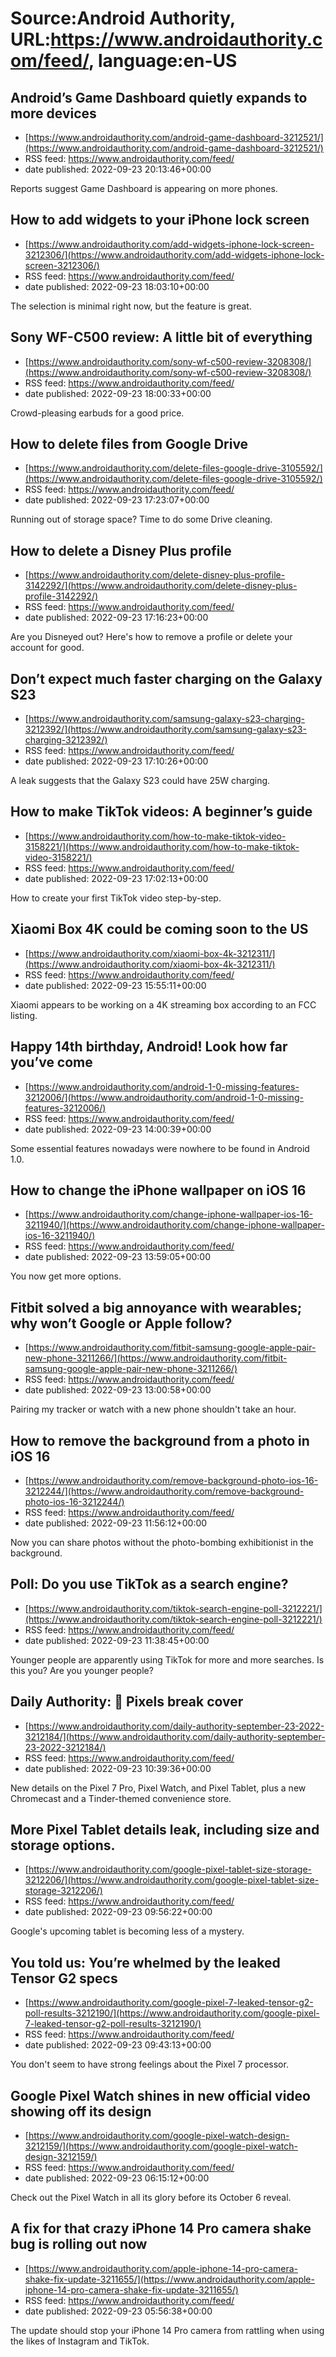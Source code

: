 # Source:Android Authority, URL:https://www.androidauthority.com/feed/, language:en-US

## Android’s Game Dashboard quietly expands to more devices
 - [https://www.androidauthority.com/android-game-dashboard-3212521/](https://www.androidauthority.com/android-game-dashboard-3212521/)
 - RSS feed: https://www.androidauthority.com/feed/
 - date published: 2022-09-23 20:13:46+00:00

Reports suggest Game Dashboard is appearing on more phones.

## How to add widgets to your iPhone lock screen
 - [https://www.androidauthority.com/add-widgets-iphone-lock-screen-3212306/](https://www.androidauthority.com/add-widgets-iphone-lock-screen-3212306/)
 - RSS feed: https://www.androidauthority.com/feed/
 - date published: 2022-09-23 18:03:10+00:00

The selection is minimal right now, but the feature is great.

## Sony WF-C500 review: A little bit of everything
 - [https://www.androidauthority.com/sony-wf-c500-review-3208308/](https://www.androidauthority.com/sony-wf-c500-review-3208308/)
 - RSS feed: https://www.androidauthority.com/feed/
 - date published: 2022-09-23 18:00:33+00:00

Crowd-pleasing earbuds for a good price.

## How to delete files from Google Drive
 - [https://www.androidauthority.com/delete-files-google-drive-3105592/](https://www.androidauthority.com/delete-files-google-drive-3105592/)
 - RSS feed: https://www.androidauthority.com/feed/
 - date published: 2022-09-23 17:23:07+00:00

Running out of storage space? Time to do some Drive cleaning.

## How to delete a Disney Plus profile
 - [https://www.androidauthority.com/delete-disney-plus-profile-3142292/](https://www.androidauthority.com/delete-disney-plus-profile-3142292/)
 - RSS feed: https://www.androidauthority.com/feed/
 - date published: 2022-09-23 17:16:23+00:00

Are you Disneyed out? Here's how to remove a profile or delete your account for good.

## Don’t expect much faster charging on the Galaxy S23
 - [https://www.androidauthority.com/samsung-galaxy-s23-charging-3212392/](https://www.androidauthority.com/samsung-galaxy-s23-charging-3212392/)
 - RSS feed: https://www.androidauthority.com/feed/
 - date published: 2022-09-23 17:10:26+00:00

A leak suggests that the Galaxy S23 could have 25W charging.

## How to make TikTok videos: A beginner’s guide
 - [https://www.androidauthority.com/how-to-make-tiktok-video-3158221/](https://www.androidauthority.com/how-to-make-tiktok-video-3158221/)
 - RSS feed: https://www.androidauthority.com/feed/
 - date published: 2022-09-23 17:02:13+00:00

How to create your first TikTok video step-by-step.

## Xiaomi Box 4K could be coming soon to the US
 - [https://www.androidauthority.com/xiaomi-box-4k-3212311/](https://www.androidauthority.com/xiaomi-box-4k-3212311/)
 - RSS feed: https://www.androidauthority.com/feed/
 - date published: 2022-09-23 15:55:11+00:00

Xiaomi appears to be working on a 4K streaming box according to an FCC listing.

## Happy 14th birthday, Android! Look how far you’ve come
 - [https://www.androidauthority.com/android-1-0-missing-features-3212006/](https://www.androidauthority.com/android-1-0-missing-features-3212006/)
 - RSS feed: https://www.androidauthority.com/feed/
 - date published: 2022-09-23 14:00:39+00:00

Some essential features nowadays were nowhere to be found in Android 1.0.

## How to change the iPhone wallpaper on iOS 16
 - [https://www.androidauthority.com/change-iphone-wallpaper-ios-16-3211940/](https://www.androidauthority.com/change-iphone-wallpaper-ios-16-3211940/)
 - RSS feed: https://www.androidauthority.com/feed/
 - date published: 2022-09-23 13:59:05+00:00

You now get more options.

## Fitbit solved a big annoyance with wearables; why won’t Google or Apple follow?
 - [https://www.androidauthority.com/fitbit-samsung-google-apple-pair-new-phone-3211266/](https://www.androidauthority.com/fitbit-samsung-google-apple-pair-new-phone-3211266/)
 - RSS feed: https://www.androidauthority.com/feed/
 - date published: 2022-09-23 13:00:58+00:00

Pairing my tracker or watch with a new phone shouldn't take an hour.

## How to remove the background from a photo in iOS 16
 - [https://www.androidauthority.com/remove-background-photo-ios-16-3212244/](https://www.androidauthority.com/remove-background-photo-ios-16-3212244/)
 - RSS feed: https://www.androidauthority.com/feed/
 - date published: 2022-09-23 11:56:12+00:00

Now you can share photos without the photo-bombing exhibitionist in the background.

## Poll: Do you use TikTok as a search engine?
 - [https://www.androidauthority.com/tiktok-search-engine-poll-3212221/](https://www.androidauthority.com/tiktok-search-engine-poll-3212221/)
 - RSS feed: https://www.androidauthority.com/feed/
 - date published: 2022-09-23 11:38:45+00:00

Younger people are apparently using TikTok for more and more searches. Is this you? Are you younger people?

## Daily Authority: 📱 Pixels break cover
 - [https://www.androidauthority.com/daily-authority-september-23-2022-3212184/](https://www.androidauthority.com/daily-authority-september-23-2022-3212184/)
 - RSS feed: https://www.androidauthority.com/feed/
 - date published: 2022-09-23 10:39:36+00:00

New details on the Pixel 7 Pro, Pixel Watch, and Pixel Tablet, plus a new Chromecast and a Tinder-themed convenience store.

## More Pixel Tablet details leak, including size and storage options.
 - [https://www.androidauthority.com/google-pixel-tablet-size-storage-3212206/](https://www.androidauthority.com/google-pixel-tablet-size-storage-3212206/)
 - RSS feed: https://www.androidauthority.com/feed/
 - date published: 2022-09-23 09:56:22+00:00

Google's upcoming tablet is becoming less of a mystery.

## You told us: You’re whelmed by the leaked Tensor G2 specs
 - [https://www.androidauthority.com/google-pixel-7-leaked-tensor-g2-poll-results-3212190/](https://www.androidauthority.com/google-pixel-7-leaked-tensor-g2-poll-results-3212190/)
 - RSS feed: https://www.androidauthority.com/feed/
 - date published: 2022-09-23 09:43:13+00:00

You don't seem to have strong feelings about the Pixel 7 processor.

## Google Pixel Watch shines in new official video showing off its design
 - [https://www.androidauthority.com/google-pixel-watch-design-3212159/](https://www.androidauthority.com/google-pixel-watch-design-3212159/)
 - RSS feed: https://www.androidauthority.com/feed/
 - date published: 2022-09-23 06:15:12+00:00

Check out the Pixel Watch in all its glory before its October 6 reveal.

## A fix for that crazy iPhone 14 Pro camera shake bug is rolling out now
 - [https://www.androidauthority.com/apple-iphone-14-pro-camera-shake-fix-update-3211655/](https://www.androidauthority.com/apple-iphone-14-pro-camera-shake-fix-update-3211655/)
 - RSS feed: https://www.androidauthority.com/feed/
 - date published: 2022-09-23 05:56:38+00:00

The update should stop your iPhone 14 Pro camera from rattling when using the likes of Instagram and TikTok.

